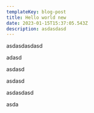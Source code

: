 ```yaml
---
templateKey: blog-post
title: Hello world new
date: 2023-01-15T15:37:05.543Z
description: asdasdasd
---
```

a﻿sdasdasdasd

a﻿dasd

a﻿sdasd

a﻿sdasd

a﻿sdasdasd

a﻿sda